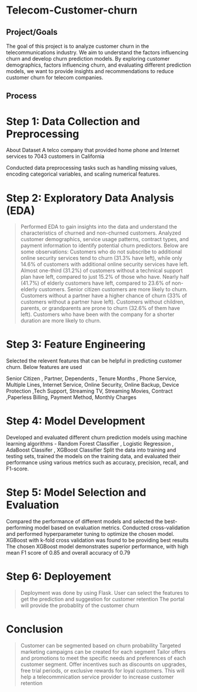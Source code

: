 # Telecom-Customer-churn

## Project/Goals
The goal of this project is to analyze customer churn in the telecommunications industry. We aim to understand the factors influencing churn and develop churn prediction models. By exploring customer demographics, factors influencing churn, and evaluating different prediction models, we want to provide insights and recommendations to reduce customer churn for telecom companies.

## Process
# Step 1: Data Collection and Preprocessing

About Dataset
A telco company that provided home phone and Internet services to 7043 customers in California

Conducted data preprocessing tasks such as handling missing values, encoding categorical variables, and scaling numerical features.

# Step 2: Exploratory Data Analysis (EDA)
> Performed EDA to gain insights into the data and understand the characteristics of churned and non-churned customers.
> Analyzed customer demographics, service usage patterns, contract types, and payment information to identify potential churn predictors.
Below are some observations:
> Customers who do not subscribe to additional online security services tend to churn (31.3% have left), while only 14.6% of customers with additional online security services have left.
> Almost one-third (31.2%) of customers without a technical support plan have left, compared to just 15.2% of those who have.
> Nearly half (41.7%) of elderly customers have left, compared to 23.6% of non-elderly customers. Senior citizen customers are more likely to churn.
> Customers without a partner have a higher chance of churn (33% of customers without a partner have left).
> Customers without children, parents, or grandparents are prone to churn (32.6% of them have left).
> Customers who have been with the company for a shorter duration are more likely to churn.


# Step 3: Feature Engineering
Selected the relevent features that can be helpful in predicting customer churn. Below features are used 

Senior Citizen , Partner,	Dependents	, Tenure Months	, Phone Service,	Multiple Lines,	Internet Service,	Online Security,	Online Backup,	Device Protection	,Tech Support,	Streaming TV,	Streaming Movies,	Contract	,Paperless Billing,	Payment Method,	Monthly Charges

# Step 4: Model Development
Developed and evaluated different churn prediction models using machine learning algorithms - Random Forest Classifier , Logistic Regression , AdaBoost Classifer , XGBoost Classifier
Split the data into training and testing sets, trained the models on the training data, and evaluated their performance using various metrics such as accuracy, precision, recall, and F1-score.

# Step 5: Model Selection and Evaluation
Compared the performance of different models and selected the best-performing model based on evaluation metrics.
Conducted cross-validation and performed hyperparameter tuning to optimize the chosen model.
XGBoost with k-fold cross validation was found to be providing best results
The chosen XGBoost model demonstrates superior performance, with high mean F1 score of 0.85 and overall accuracy of 0.79

# Step 6: Deployement
> Deployment was done by using Flask. 
> User can select the features to get the prediction and suggestion for customer retention
> The portal will provide the probablity of the customer churn


# Conclusion 
> Customer can be segmented based on churn probability
> Targeted marketing campaigns can be created for each segment
> Tailor offers and promotions to meet the specific needs and preferences of each customer segment.
> Offer incentives such as discounts on upgrades, free trial periods, or exclusive rewards for loyal customers.
>  This will help a telecommnication service provider to increase customer retention





